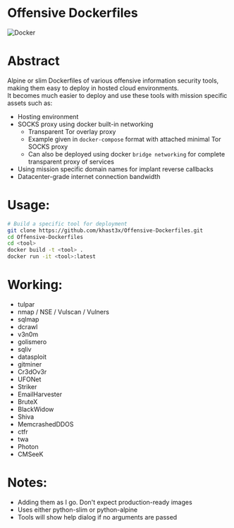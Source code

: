 Offensive Dockerfiles
===
![Docker](https://koalalorenzo2014.files.wordpress.com/2015/04/docker-icon-bw.png?w=300&h=212)

# Abstract
Alpine or slim Dockerfiles of various offensive information security tools, making them easy to deploy in hosted cloud environments.  
It becomes much easier to deploy and use these tools with mission specific assets such as:

* Hosting environment
* SOCKS proxy using docker built-in networking
	* Transparent Tor overlay proxy
	* Example given in ``docker-compose`` format with attached minimal Tor SOCKS proxy
	* Can also be deployed using docker ``bridge networking`` for complete transparent proxy of services
* Using mission specific domain names for implant reverse callbacks
* Datacenter-grade internet connection bandwidth

# Usage:

```bash
# Build a specific tool for deployment
git clone https://github.com/khast3x/Offensive-Dockerfiles.git
cd Offensive-Dockerfiles
cd <tool>
docker build -t <tool> .
docker run -it <tool>:latest

```

# Working:

* tulpar
* nmap / NSE / Vulscan / Vulners
* sqlmap
* dcrawl
* v3n0m
* golismero
* sqliv
* datasploit
* gitminer
* Cr3dOv3r
* UFONet
* Striker
* EmailHarvester
* BruteX
* BlackWidow
* Shiva
* MemcrashedDDOS
* ctfr
* twa
* Photon
* CMSeeK

# Notes:

* Adding them as I go. Don't expect production-ready images  
* Uses either python-slim or python-alpine
* Tools will show help dialog if no arguments are passed  

